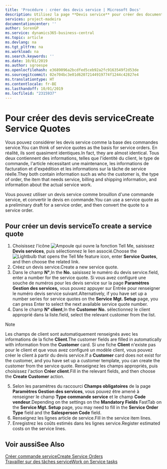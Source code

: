 ```yaml
---
title: 'Procédure : créer des devis service | Microsoft Docs'
description: Utilisez la page **Devis service** pour créer des documents dans lesquels vous saisissez des informations sur un service, tel que réparation et maintenance, pour des articles de service à la demande du client. Vous pouvez utiliser un devis service comme brouillon d'une commande service, et convertir le devis en commande.
services: project-madeira
documentationcenter: ''
author: SorenGP
ms.service: dynamics365-business-central
ms.topic: article
ms.devlang: na
ms.tgt_pltfrm: na
ms.workload: na
ms.search.keywords: ''
ms.date: 10/01/2019
ms.author: sgroespe
ms.openlocfilehash: e3689096a2bcdfed5ceb92a2fc9163549f2d53de
ms.sourcegitcommit: 02e704bc3e01d62072144919774f1244c42827e4
ms.translationtype: HT
ms.contentlocale: fr-BE
ms.lasthandoff: 10/01/2019
ms.locfileid: "2315937"
---
```

# <a name="create-service-quotes"></a><span data-ttu-id="f88b1-104">Pour créer des devis service</span><span class="sxs-lookup"><span data-stu-id="f88b1-104">Create Service Quotes</span></span>
<span data-ttu-id="f88b1-105">Vous pouvez considérer les devis service comme la base des commandes service.</span><span class="sxs-lookup"><span data-stu-id="f88b1-105">You can think of service quotes as the basis for service orders.</span></span> <span data-ttu-id="f88b1-106">En réalité, ils sont quasiment identiques.</span><span class="sxs-lookup"><span data-stu-id="f88b1-106">In fact, they are almost identical.</span></span> <span data-ttu-id="f88b1-107">Tous deux contiennent des informations, telles que l'identité du client, le type de commande, l'article nécessitant une maintenance, les informations de facturation et d'expédition et les informations sur la tâche de service réelle.</span><span class="sxs-lookup"><span data-stu-id="f88b1-107">They both contain information such as who the customer is, the type of order, the item that needs service, billing and shipping information, and information about the actual service work.</span></span>
 
<span data-ttu-id="f88b1-108">Vous pouvez utiliser un devis service comme brouillon d'une commande service, et convertir le devis en commande.</span><span class="sxs-lookup"><span data-stu-id="f88b1-108">You can use a service quote as a preliminary draft for a service order, and then convert the quote to a service order.</span></span>  
  
## <a name="to-create-a-service-quote"></a><span data-ttu-id="f88b1-109">Pour créer un devis service</span><span class="sxs-lookup"><span data-stu-id="f88b1-109">To create a service quote</span></span>  
1. <span data-ttu-id="f88b1-110">Choisissez l'icône ![Ampoule qui ouvre la fonction Tell Me](media/ui-search/search_small.png "Dites-moi ce que vous voulez faire"), saisissez **Devis services**, puis sélectionnez le lien associé.</span><span class="sxs-lookup"><span data-stu-id="f88b1-110">Choose the ![Lightbulb that opens the Tell Me feature](media/ui-search/search_small.png "Tell me what you want to do") icon, enter **Service Quotes**, and then choose the related link.</span></span>  
2. <span data-ttu-id="f88b1-111">Créez un devis service.</span><span class="sxs-lookup"><span data-stu-id="f88b1-111">Create a new service quote.</span></span>  
3. <span data-ttu-id="f88b1-112">Dans le champ **N°**,</span><span class="sxs-lookup"><span data-stu-id="f88b1-112">In the **No.**</span></span> <span data-ttu-id="f88b1-113">saisissez le numéro du devis service.</span><span class="sxs-lookup"><span data-stu-id="f88b1-113">field, enter a number for the service quote.</span></span> <span data-ttu-id="f88b1-114">Si vous avez configuré une souche de numéros pour les devis service sur la page **Paramètres Gestion des services,** vous pouvez appuyer sur Entrée pour renseigner le numéro devis service suivant.</span><span class="sxs-lookup"><span data-stu-id="f88b1-114">Alternatively, if you have set up a number series for service quotes on the **Service Mgt. Setup** page, you can press Enter to select the next available service quote number.</span></span>  
4. <span data-ttu-id="f88b1-115">Dans le champ **N° client**,</span><span class="sxs-lookup"><span data-stu-id="f88b1-115">In the **Customer No.**</span></span>  <span data-ttu-id="f88b1-116">sélectionnez le client approprié dans la liste.</span><span class="sxs-lookup"><span data-stu-id="f88b1-116">field, select the relevant customer from the list.</span></span>  

  > [!Note]  
  >  <span data-ttu-id="f88b1-117">Les champs de client sont automatiquement renseignés avec les informations de la fiche **Client**.</span><span class="sxs-lookup"><span data-stu-id="f88b1-117">The customer fields are filled in automatically with information from the **Customer** card.</span></span> <span data-ttu-id="f88b1-118">Si une fiche **Client** n'existe pas pour le client et que vous avez configuré un modèle client, vous pouvez créer le client à partir du devis service.</span><span class="sxs-lookup"><span data-stu-id="f88b1-118">If a **Customer** card does not exist for the customer, and you have set up a customer template, you can create the customer from the service quote.</span></span> <span data-ttu-id="f88b1-119">Renseignez les champs appropriés, puis choisissez l'action **Créer client**.</span><span class="sxs-lookup"><span data-stu-id="f88b1-119">Fill in the relevant fields, and then choose the **Create Customer** action.</span></span>  
  
5. <span data-ttu-id="f88b1-120">Selon les paramètres du raccourci **Champs obligatoires** de la page **Paramètres Gestion des services**, vous pouvez être amené à renseigner le champ **Type commande service** et le champ **Code vendeur**.</span><span class="sxs-lookup"><span data-stu-id="f88b1-120">Depending on the settings on the **Mandatory Fields** FastTab on the **Service Mgt. Setup** page, you may need to fill in the **Service Order Type** field and the **Salesperson Code** field.</span></span>  
6. <span data-ttu-id="f88b1-121">Renseignez les lignes article de service.</span><span class="sxs-lookup"><span data-stu-id="f88b1-121">Fill in the service item lines.</span></span>  
7. <span data-ttu-id="f88b1-122">Enregistrez les coûts estimés dans les lignes service.</span><span class="sxs-lookup"><span data-stu-id="f88b1-122">Register estimated costs on the service lines.</span></span>  
  
## <a name="see-also"></a><span data-ttu-id="f88b1-123">Voir aussi</span><span class="sxs-lookup"><span data-stu-id="f88b1-123">See Also</span></span>  
[<span data-ttu-id="f88b1-124">Créer commande service</span><span class="sxs-lookup"><span data-stu-id="f88b1-124">Create Service Orders</span></span>](service-how-to-create-service-orders.md)  
[<span data-ttu-id="f88b1-125">Travailler sur des tâches service</span><span class="sxs-lookup"><span data-stu-id="f88b1-125">Work on Service tasks</span></span>](service-how-to-work-on-service-tasks.md)  

 